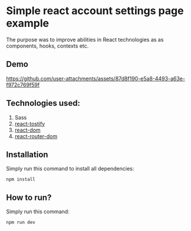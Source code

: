 # Simple react account settings page example

The purpose was to improve abilities in React technologies as as components, hooks, contexts etc.

## Demo
https://github.com/user-attachments/assets/87d8f190-e5a8-4493-a63e-f972c769f59f

## Technologies used:

1. Sass
2. [react-tostify](https://www.npmjs.com/package/react-toastify)
3. [react-dom](https://www.npmjs.com/package/react-dom)
4. [react-router-dom](https://www.npmjs.com/package/react-router-dom)

## Installation
Simply run this command to install all dependencies:
```
npm install
```

## How to run?
Simply run this command:

```
npm run dev
```

